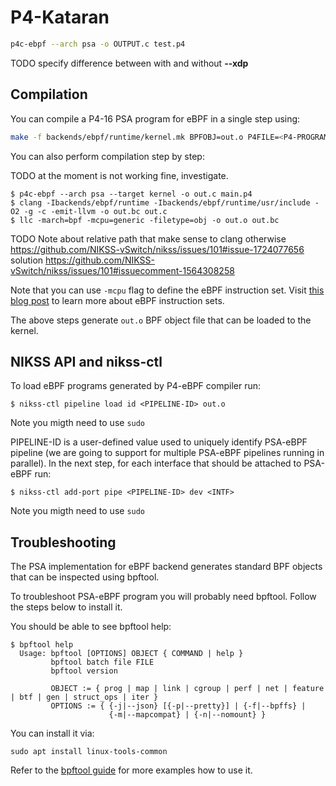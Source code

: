 # P4-Kataran

```bash
p4c-ebpf --arch psa -o OUTPUT.c test.p4

```
TODO specify difference between with and without **--xdp**

## Compilation

You can compile a P4-16 PSA program for eBPF in a single step using:

```bash
make -f backends/ebpf/runtime/kernel.mk BPFOBJ=out.o P4FILE=<P4-PROGRAM>.p4 P4C=p4c-ebpf psa
```

You can also perform compilation step by step:

TODO at the moment is not working fine, investigate.

```
$ p4c-ebpf --arch psa --target kernel -o out.c main.p4
$ clang -Ibackends/ebpf/runtime -Ibackends/ebpf/runtime/usr/include -O2 -g -c -emit-llvm -o out.bc out.c
$ llc -march=bpf -mcpu=generic -filetype=obj -o out.o out.bc
```

TODO Note about relative path that make sense to clang otherwise https://github.com/NIKSS-vSwitch/nikss/issues/101#issue-1724077656 solution https://github.com/NIKSS-vSwitch/nikss/issues/101#issuecomment-1564308258

Note that you can use `-mcpu` flag to define the eBPF instruction set. Visit [this blog post](https://pchaigno.github.io/bpf/2021/10/20/ebpf-instruction-sets.html) to learn more about eBPF instruction sets.

The above steps generate `out.o` BPF object file that can be loaded to the kernel.

## NIKSS API and nikss-ctl

To load eBPF programs generated by P4-eBPF compiler run:

```
$ nikss-ctl pipeline load id <PIPELINE-ID> out.o
```
Note you migth need to use `sudo`

PIPELINE-ID is a user-defined value used to uniquely identify PSA-eBPF pipeline (we are going to support for multiple PSA-eBPF pipelines running in parallel). In the next step, for each interface that should be attached to PSA-eBPF run:

```
$ nikss-ctl add-port pipe <PIPELINE-ID> dev <INTF>
```

Note you migth need to use `sudo`

## Troubleshooting

The PSA implementation for eBPF backend generates standard BPF objects that can be inspected using bpftool.

To troubleshoot PSA-eBPF program you will probably need bpftool. Follow the steps below to install it.

You should be able to see bpftool help:

```
$ bpftool help
  Usage: bpftool [OPTIONS] OBJECT { COMMAND | help }
         bpftool batch file FILE
         bpftool version

         OBJECT := { prog | map | link | cgroup | perf | net | feature | btf | gen | struct_ops | iter }
         OPTIONS := { {-j|--json} [{-p|--pretty}] | {-f|--bpffs} |
                      {-m|--mapcompat} | {-n|--nomount} }
```

You can install it via:
```
sudo apt install linux-tools-common
```


Refer to the [bpftool guide](https://manpages.ubuntu.com/manpages/focal/man8/bpftool-prog.8.html) for more examples how to use it.